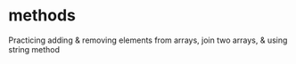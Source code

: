 # methods
Practicing adding &amp; removing elements from arrays, join two arrays, &amp; using string method
